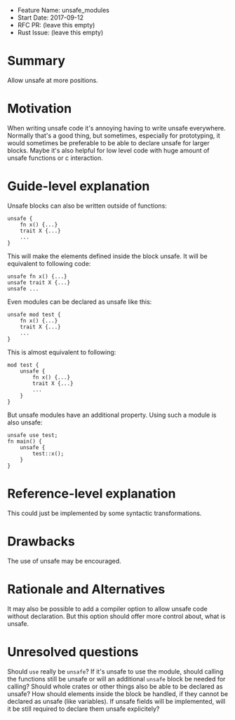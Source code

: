 - Feature Name: unsafe_modules
- Start Date: 2017-09-12
- RFC PR: (leave this empty)
- Rust Issue: (leave this empty)

# Summary
Allow unsafe at more positions.

# Motivation

When writing unsafe code it's annoying having to write unsafe everywhere. Normally that's a good thing, but sometimes, especially for prototyping, it would sometimes be preferable to be able to declare unsafe for larger blocks.
Maybe it's also helpful for low level code with huge amount of unsafe functions or c interaction.

# Guide-level explanation

Unsafe blocks can also be written outside of functions:
```
unsafe {
    fn x() {...}
    trait X {...}
    ...
}
```

This will make the elements defined inside the block unsafe.
It will be equivalent to following code:
```
unsafe fn x() {...}
unsafe trait X {...}
unsafe ...
```

Even modules can be declared as unsafe like this:
```
unsafe mod test {
    fn x() {...}
    trait X {...}
    ...
}
```

This is almost equivalent to following: 
```
mod test {
    unsafe {
        fn x() {...}
        trait X {...}
        ...
    }
}
```
But unsafe modules have an additional property.
Using such a module is also unsafe:
```
unsafe use test;
fn main() {
    unsafe {
        test::x();
    }
}
```



# Reference-level explanation
This could just be implemented by some syntactic transformations.

# Drawbacks
The use of unsafe may be encouraged.

# Rationale and Alternatives
It may also be possible to add a compiler option to allow unsafe code without declaration. But this option should offer more control about, what is unsafe.

# Unresolved questions
Should `use` really be `unsafe`?
If it's unsafe to use the module, should calling the functions still be unsafe or will an additional `unsafe` block be needed for calling?
Should whole crates or other things also be able to be declared as unsafe?
How should elements inside the block be handled, if they cannot be declared as unsafe (like variables).
If unsafe fields will be implemented, will it be still required to declare them unsafe explicitely?
